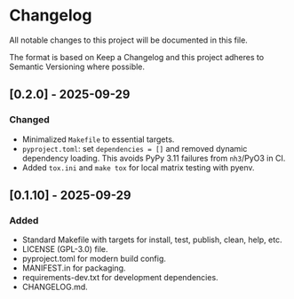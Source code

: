 # Changelog

All notable changes to this project will be documented in this file.

The format is based on Keep a Changelog and this project adheres to Semantic Versioning where possible.

## [0.2.0] - 2025-09-29
### Changed
- Minimalized `Makefile` to essential targets.
- `pyproject.toml`: set `dependencies = []` and removed dynamic dependency loading.
  This avoids PyPy 3.11 failures from `nh3`/PyO3 in CI.
- Added `tox.ini` and `make tox` for local matrix testing with pyenv.

## [0.1.10] - 2025-09-29
### Added
- Standard Makefile with targets for install, test, publish, clean, help, etc.
- LICENSE (GPL-3.0) file.
- pyproject.toml for modern build config.
- MANIFEST.in for packaging.
- requirements-dev.txt for development dependencies.
- CHANGELOG.md.



